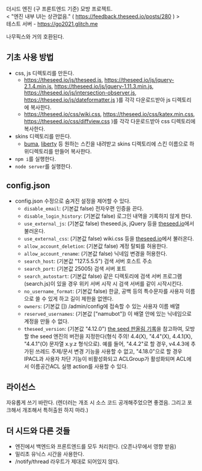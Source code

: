 더시드 엔진 (구 프론트엔드 기준) 모방 프로젝트.  
< "엔진 내부 UI는 상관없음." ( https://feedback.theseed.io/posts/280 ) >  
테스트 서버 - https://go2021.glitch.me

나무픽스와 거의 호환된다.

## 기초 사용 방법
- css, js 디렉토리를 만든다.
  - https://theseed.io/js/theseed.js, https://theseed.io/js/jquery-2.1.4.min.js, https://theseed.io/js/jquery-1.11.3.min.js, https://theseed.io/js/intersection-observer.js, https://theseed.io/js/dateformatter.js )를 각각 다운로드받아 js 디렉토리에 복사한다.
  - https://theseed.io/css/wiki.css, https://theseed.io/css/katex.min.css, https://theseed.io/css/diffview.css )를 각각 다운로드받아 css 디렉토리에 복사한다.
- skins 디렉토리를 만든다.
  - [buma](https://github.com/LiteHell/theseed-skin-buma/tree/d77eef50a77007da391c5082b4b94818db372417), [liberty](https://github.com/namuwiki/theseed-skin-liberty/tree/153cf78f70206643ec42e856aff8280dc21eb2c0) 등 원하는 스킨을 내려받고 skins 디렉토리에 스킨 이름으로 하위디렉토리를 만들어 복사한다.
- `npm i`를 실행한다.
- `node server`를 실행한다.

## config.json
- config.json 수정으로 숨겨진 설정을 제어할 수 있다.
  - `disable_email`: (기본값 false) 전자우편 인증을 끈다.
  - `disable_login_history`: (기본값 false) 로그인 내역을 기록하지 않게 한다.
  - `use_external_js`: (기본값 false) theseed.js, jQuery 등을 [theseed.io](https://theseed.io)에서 불러온다.
  - `use_external_css`: (기본값 false) wiki.css 등을 [theseed.io](https://theseed.io)에서 불러온다.
  - `allow_account_deletion`: (기본값 false) 계정 탈퇴를 허용한다.
  - `allow_account_rename`: (기본값 false) 닉네임 변경을 허용한다.
  - `search_host`: (기본값 "127.5.5.5") 검색 서버 호스트 주소
  - `search_port`: (기본값 25005) 검색 서버 포트
  - `search_autostart`: (기본값 false) 같은 디렉토리에 검색 서버 프로그램(search.js)이 있을 경우 위키 서버 시작 시 검색 서버를 같이 시작시킨다.
  - `no_username_format`: (기본값 false) 한글, 공백 등의 특수문자를 사용자 이름으로 쓸 수 있게 하고 길이 제한을 없앤다.
  - `owners`: (기본값 \[\]) /admin/config에 접속할 수 있는 사용자 이름 배열
  - `reserved_usernames`: (기본값 \["namubot"\]) 이 배열 안에 있는 닉네임으로 계정을 만들 수 없다.
  - `theseed_version`: (기본값 "4.12.0") [the seed 판올림 기록](https://namu.wiki/w/the%20seed/%EC%97%85%EB%8D%B0%EC%9D%B4%ED%8A%B8#toc)을 참고하여, 모방할 the seed 엔진의 버전을 지정한다(형식 주의! 4.4(X), "4.4"(X), 4.4.1(X), "4.4.1"(O) 문자열 x.y.z 형식으로). 예를 들어, "4.4.2"로 할 경우, v4.4.3에 추가된 쓰레드 주제/문서 변경 기능을 사용할 수 없고, "4.18.0"으로 할 경우 IPACL과 사용자 차단 기능이 비활성화되고 ACLGroup가 활성화되며 ACL에서 이름공간ACL 실행 action를 사용할 수 있다.

## 라이선스
자유롭게 쓰기 바란다. (렌더러는 개조 시 소스 코드 공개해주었으면 좋겠음. 그리고 포크해서 개조해서 특허출원 하지 마라.)

## 더 시드와 다른 것들
- 엔진에서 백엔드와 프론트엔드를 모두 처리한다. (오픈나무에서 영향 받음)
- 밀리초 유닉스 시간을 사용한다.
- /notify/thread 라우트가 제대로 되어있지 않다.

